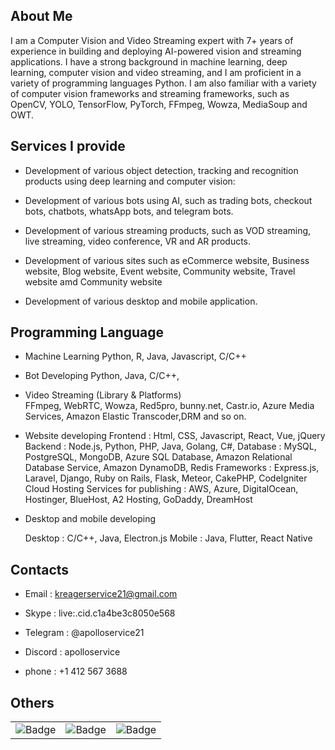 ## About Me

I am a Computer Vision and Video Streaming expert with 7+ years of experience in building and deploying AI-powered vision and streaming applications. 
I have a strong background in machine learning, deep learning, computer vision and video streaming, and I am proficient in a variety of programming languages Python. 
I am also familiar with a variety of computer vision frameworks and streaming frameworks, such as OpenCV, YOLO, TensorFlow, PyTorch, FFmpeg, Wowza, MediaSoup and OWT.

## Services I provide

- Development of various object detection, tracking and recognition products using deep learning and computer vision:
  
- Development of various bots using AI, such as trading bots, checkout bots, chatbots, whatsApp bots, and telegram bots.

- Development of various streaming products, such as VOD streaming, live streaming, video conference, VR and AR products.

- Development of various sites such as eCommerce website, Business website, Blog website, Event website, Community website, Travel website amd Community website

- Development of various desktop and mobile application.

## Programming Language

- Machine Learning
  Python, R, Java, Javascript, C/C++

- Bot Developing
  Python, Java, C/C++, 

- Video Streaming (Library & Platforms)  
  FFmpeg, WebRTC, Wowza, Red5pro, bunny.net, Castr.io, Azure Media Services, Amazon Elastic Transcoder,DRM and so on.

- Website developing
  Frontend : Html, CSS, Javascript, React, Vue, jQuery
  Backend : Node.js, Python, PHP, Java, Golang, C#,
  Database : MySQL, PostgreSQL, MongoDB, Azure SQL Database, Amazon Relational Database Service, Amazon DynamoDB, Redis
  Frameworks : Express.js, Laravel, Django, Ruby on Rails, Flask, Meteor, CakePHP, CodeIgniter
  Cloud Hosting Services for publishing : AWS, Azure, DigitalOcean, Hostinger, BlueHost, A2 Hosting, GoDaddy, DreamHost

- Desktop and mobile developing

  Desktop : C/C++, Java, Electron.js
  Mobile : Java, Flutter, React Native

## Contacts

- Email : kreagerservice21@gmail.com

- Skype : live:.cid.c1a4be3c8050e568

- Telegram : @apolloservice21

- Discord : apolloservice

- phone : +1 412 567 3688

## Others

<table>
  <tr>
    <td><img src="https://imgur.com/YVSyGXb.png" alt="Badge" /></td>
    <td><img src="https://imgur.com/DoWqh11.png" alt="Badge" /></td>
    <td><img src="https://imgur.com/pc72rUD.png" alt="Badge" /></td>
  </tr>
</table>

